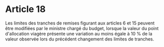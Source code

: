 # Article 18

Les limites des tranches de remises figurant aux articles 6 et 15 peuvent être modifiées par le ministre chargé du budget, lorsque la valeur du point d'allocation viagère présente une variation au moins égale à 10 % de la valeur observée lors du précédent changement des limites de tranches.
